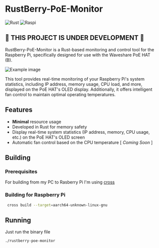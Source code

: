 # RustBerry-PoE-Monitor

![Rust](https://img.shields.io/badge/rust-%23000000.svg?logo=rust&logoColor=white)
![Raspi](https://img.shields.io/badge/Raspberry%20Pi-A22846?logo=Raspberry%20Pi&logoColor=white)

## 🚨 THIS PROJECT IS UNDER DEVELOPMENT 🚨

RustBerry-PoE-Monitor is a Rust-based monitoring and control tool for the Raspberry Pi, specifically designed for use with the Waveshare PoE HAT (B). 

![Example image](/docs/IMG_3878.png)

This tool provides real-time monitoring of your Raspberry Pi's system statistics, including IP address, memory usage, CPU load, and more, displayed on the PoE HAT's OLED display. Additionally, it offers intelligent fan control to maintain optimal operating temperatures.

## Features

- **Minimal** resource usage
- Developed in Rust for memory safety
- Display real-time system statistics (IP address, memory, CPU usage, etc.) on the PoE HAT's OLED screen
- Automatic fan control based on the CPU temperature [ _Coming Soon_ ]

## Building

### Prerequisites
For building from my PC to Rasberry Pi I'm using [cross](https://github.com/cross-rs/cross)

### Building for Raspberry Pi
```bash
 cross build --target=aarch64-unknown-linux-gnu
```

## Running

Just run the binary file
```bash
./rustberry-poe-monitor
```